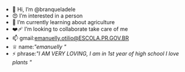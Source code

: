 - 👋 Hi, I’m @branqueladele
- 😍 I’m interested in a person
- 🌱 I’m currently learning about agriculture
- ❤️‍🩹 I’m looking to collaborate take care of me
- 📫 gmail:emanuelly.otilio@ESCOLA.PR.GOV.BR
- ♕ name:*"emanuelly "*
- ⚡ phrase:*"I AM VERY LOVING, I am in 1st year of high school I love plants
"*
<!---
branqueladela/branqueladela is a ✨ special ✨ repository because its `README.md` (this file) appears on your GitHub profile.
You can click the Preview link to take a look at your changes.
--->
